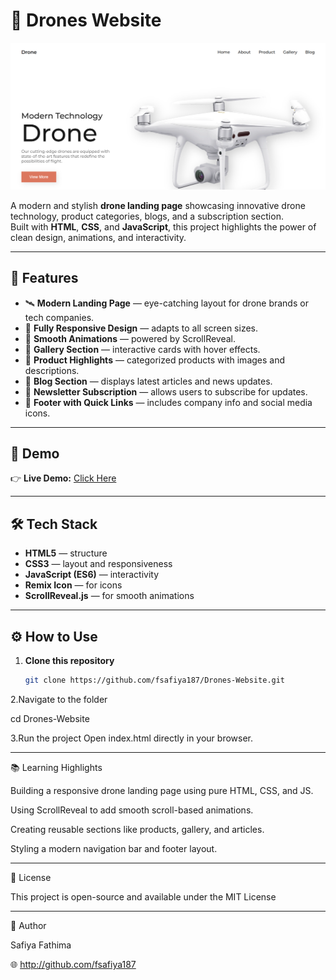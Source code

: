 # 🚁 Drones Website

<img src="thumbnail.png" alt="Drones Website">

A modern and stylish **drone landing page** showcasing innovative drone technology, product categories, blogs, and a subscription section.  
Built with **HTML**, **CSS**, and **JavaScript**, this project highlights the power of clean design, animations, and interactivity.

---

## 🚀 Features

- 🛰️ **Modern Landing Page** — eye-catching layout for drone brands or tech companies.  
- 📱 **Fully Responsive Design** — adapts to all screen sizes.  
- 💫 **Smooth Animations** — powered by ScrollReveal.  
- 📸 **Gallery Section** — interactive cards with hover effects.  
- 🛒 **Product Highlights** — categorized products with images and descriptions.  
- 📰 **Blog Section** — displays latest articles and news updates.  
- 📧 **Newsletter Subscription** — allows users to subscribe for updates.  
- 🔗 **Footer with Quick Links** — includes company info and social media icons.

---

## 🧠 Demo

👉 **Live Demo:** [Click Here](https://fsafiya187.github.io/Drones-Website/) 

---

## 🛠️ Tech Stack

- **HTML5** — structure  
- **CSS3** — layout and responsiveness  
- **JavaScript (ES6)** — interactivity  
- **Remix Icon** — for icons  
- **ScrollReveal.js** — for smooth animations  

---

## ⚙️ How to Use

1. **Clone this repository**
   ```bash
   git clone https://github.com/fsafiya187/Drones-Website.git

2.Navigate to the folder

cd Drones-Website


3.Run the project
Open index.html directly in your browser.

---

📚 Learning Highlights

Building a responsive drone landing page using pure HTML, CSS, and JS.

Using ScrollReveal to add smooth scroll-based animations.

Creating reusable sections like products, gallery, and articles.

Styling a modern navigation bar and footer layout.

---

🧾 License

This project is open-source and available under the MIT License

---

💬 Author

Safiya Fathima

🌐 http://github.com/fsafiya187

